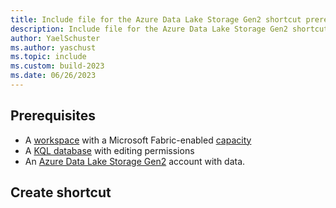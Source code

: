 ```yaml
---
title: Include file for the Azure Data Lake Storage Gen2 shortcut prerequisite in Real-Time Analytics
description: Include file for the Azure Data Lake Storage Gen2 shortcut prerequisite in Real-Time Analytics
author: YaelSchuster
ms.author: yaschust
ms.topic: include
ms.custom: build-2023
ms.date: 06/26/2023
---
```


## Prerequisites

* A [workspace](../../get-started/create-workspaces.md) with a Microsoft Fabric-enabled [capacity](../../enterprise/licenses.md#capacity)
* A [KQL database](../../real-time-analytics/create-database.md) with editing permissions
* An [Azure Data Lake Storage Gen2](/azure/storage/blobs/data-lake-storage-introduction) account with data.

## Create shortcut
